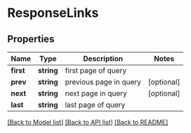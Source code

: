 # ResponseLinks

## Properties
Name | Type | Description | Notes
------------ | ------------- | ------------- | -------------
**first** | **string** | first page of query | 
**prev** | **string** | previous page in query | [optional] 
**next** | **string** | next page in query | [optional] 
**last** | **string** | last page of query | 

[[Back to Model list]](../README.md#documentation-for-models) [[Back to API list]](../README.md#documentation-for-api-endpoints) [[Back to README]](../README.md)


